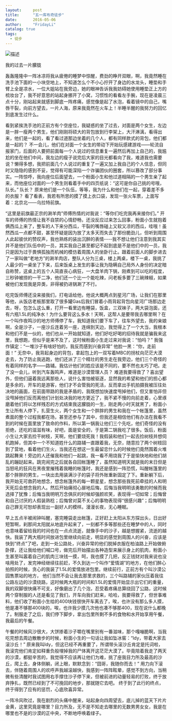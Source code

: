 ```yaml
---
layout:     post
title:      "五一库布奇徒步"
date:       2016-05-06
author:     "FridayLi"
catalog: true
tags:
  - 徒步
---
```


![描述](/img/0444a3084d3836b3aa4918ba7acd3faa.PNG)    

我的过去一片朦胧

轰轰隆隆中一阵冰凉将我从疲倦的睡梦中惊醒，费劲的睁开双眼，啊，我竟然睡在洗手池下面的一小块空地上，不知道怎么个不小心拧开了身边的水龙头，睡垫和手臂上全是凉水，一位大姐站在我旁边，她的眼神告诉我我妨碍她使用睡垫正上方的梳妆台了，我不好意思的站起身挪开了小窝，习惯性的看看左手腕，现在是凌晨三点十分，刚站起来就感到脚底一阵疼痛，感觉像是起了水泡，看着镜中的自己，嘴唇干裂，向前方望去，一片人海，原来我竟然在火车上！半睡半醒的我努力的回忆到底发生过什么。

看到紧挨洗手池的正前方有个空座位，我疑惑的坐了过去，对面是两个女生，左边是一胖一瘦两个男生，他们刚刚将硕大的背包放到行李架上，大汗淋漓，看得出来，他们是一起的，看了看过道那边坐着的几个人，都有同样款式的背包，他们都是一起的？ 不一会儿，他们在对面一个女生的带动下开始玩感建游戏——轮流自报家门，后面的人要把前面每一个人说过的信息重复一遍然后再加上自己的，我尴尬的坐在他们中间，我左边的瘦子说完后大家的目光都看向了我，难道我也需要说？懒得多想，我把前面几个人说过的重复了一遍又加上我自己的个人信息，但同时又隐隐的感到不妥，觉得有可能深陷一个诈骗团伙的圈套，所以篡改了部分事实。一阵惊呼，我向座位后面望去，一个粉面小生和他过道相隔的一个男生亲了起来，而他座位对面的一个男生则看着手中的四页纸说：“这可是你自己挑的号哦，队长。” 队长？ 原来他们是一个队伍，等等，我为什么和他们在一起，穿着差不多的衣服？ 看了看表，我若有所思的摸了摸上衣口袋，发现一张火车票，上面写着：北京北——乌拉特前旗。

“这里是前旗最正宗的涮羊肉”师傅热情的对我说：“等你们吃完我再来接你们。” 开车的师傅的热情让我不自禁的心情舒畅，还没反应过来怎么回事，粉面小生就抱着俩西瓜上来了，整车的人下来分西瓜，干裂的嘴唇碰上又软又凉的西瓜，哇哦！虽然西瓜一点都不甜，甚至怀疑是因为放了太多天而失去了那份脆劲儿，但听到周围人此起彼伏的赞叹声，我也熟练的装出沉醉的表情----我不想让他们注意到我其实并不是他们队伍中的一员，其实我自己甚至都记不起到底是不是他们中的一员，我只是因为过于畏惧孤独而机械的模仿着周围人的坐卧行止。跟着前面人的脚步进去了一家叫做“老地方”的涮羊肉店，整队人分为三桌，楼上两桌，楼下一桌，我挑了人最少的一桌坐了下来，后来饭桌上发生的事让我为隐瞒自己局外人身份的决定暗自称赞，这桌上的五个人简直丧心病狂，一大盘羊肉下锅，刚煮到可以吃的程度，三秒钟被捞的一干二净，他们还一个比一个能吃辣，问老板多要了三碗辣椒，如果被他们发现我是异类，非得被扔进锅涮了不行。

吃完饭师傅还没来接我们，打电话给他，他说大概两点到星河广场，让我们在那里等他，从饭店老板那里取了很多罐Gas后我们冒着小雨背起背包向星河广场那边走去，呀，包怎么这么重，打开一看里边有睡袋，饭盒，三双袜子，两大袋泡面，还有六瓶1.5L的纯净水！为什么要背这么多水！天啊，这帮人是要带我去哪里啊？在一个叫作夜鸣沙的地方师傅停了车，我知道我们要下车了，往车外望去，我的亲娘啊，全是沙子，一座沙丘连着另一座，连绵到天边，我觉得上了一个大当，我根本和他们不是一伙的，他们也从一开始就知道，他们好吃好喝的招待我就是骗我来这里，我想跑，但似乎是来不及了，这时候粉面小生走过来对我说：“怕吗？” 我强作镇定：“一堆沙子有啥好怕的，我反而感到兴奋异常” 他脸一黑：“你，走前面！” 无奈中，我背起身边的背包，拿起包上的一双写着MBC的拐杖向茫茫大漠走去，为了防止我逃跑，他们还派了三个精壮的男生走在我旁边，他们三个奇怪的有着同样的名字——路辅。我估计他们的姓应该是不同的，要不然也太巧了吧。走了没一会儿，听到汽车轰鸣声，难道是沙漠管理人员？ 难道我要得救了？喜出望外，但他们逼着我远离那些人，说什么害怕被驱逐，显然我的希望和他们的担心都是多余的，开车的是游客，他们才不会管我的死活，反而拿出手机拍摄我被压往处决地的画面，在前面带路的我是矛盾的，我既想加快速度甩掉他们，但又害怕非但没甩掉他们反而离他们计划处决我的地方更近了，我不紧不慢的向前走着，心里琢磨着他们将以怎样残忍的方式结束我这朦胧的一生，刚走两小时天就黑了，粉面小生让所有人停下，扎营生火，两个女生和一个胖胖的男生和我在一个帐篷里，虽然煮面的整个过程我都在场，甚至还参与了其中，但我还是相信他们有办法在我看不到的时候在面里放了致命的作料，所以第一锅我让他们三个先吃，他们奇怪的没有拒绝，还吃的滋滋有味，好吧，面是安全的，于是第二锅我吃了很多。饭后，粉面小生让大家去捡干树枝，天啊，他们要烧死我！我假装和他们一起去捡树枝并想伺机跑掉，但其中一个不知道姓什么的路辅一直跟着我，无奈，随意捡了两个树枝回到了营地，看着他们生火，当我还在想这一生最留恋什么的时候他们竟然围着火堆跳起舞来！旁边的人还催我和他们一起跳，我一看不用烧我了于是愉快地和他们胡乱的蹦跶起来。跳完闹完之后就各自回帐篷睡了，虽然知道明天就是我的末日但是当怒吼的狂风在黑夜里摧残着我睡的帐篷时，我还是感到一阵恐慌，叫醒帐篷里的那个胖胖的男生，一块出去用装满沙子的袋子将外账重新固定了下。重新躺下后，我开始无可救药地想念，想念帐篷外的每一颗星星，想念那些我死前牵挂的人和明天死后会想念我的人。然后开始痛彻心扉地后悔，后悔当我明明该勇敢的时候而我选择了犹豫；后悔当我明明万念俱灰的时候却强颜欢笑，表现得一切如常；后悔曾和自己讨厌的人假装熟稔；后悔曾对莫不关心的事物表现得“很感兴趣”；后悔明明自己罪无可恕却表现出一副好人的模样。漫漫长夜，无心睡眠。

早上五点半被闹钟叫醒，塞完睡袋走出帐篷，正好赶上太阳从东方探出头，日出好短暂啊，刹那间太阳就从地底升起来了，一刻都不多等那些还在睡梦中的人，同时也意味着留给我的时间也在一点点流逝，就像手中的沙子，越是想握紧，流逝的越快。我装了两大瓶时间放进包里继续向前走，明显的感觉到周围人的兴奋，应该是快到“终点”了吧，走到一处公路处，兴奋异常的他们脱掉衣服在柏油路上开始做俯卧撑，还让我给他们喊口号，做完后开始摆出各种造型来展示身上的肌肉，粉面小生甚至叫嚣着自己的肌肉三块钱一摸，呵，我也摸了几把，反正钱财对我来说也没啥用处了，发完神经继续往前赶，不久到达一个叫作“爱情湖”的地方，在他们醉心拍照的时候，贪心的我装了1.5L的爱情放进包里。继续前行，正前方有个叫沙漠公园售票站的地方， 他们当然不会让我去那里求救的，三个叫路辅的家伙压着我往公路左边的沙漠绕路，这时候两大瓶的时间和1.5L的爱情开始显示出它们的重量，我的双脚很快痛不可支，好像磨出了几个泡，忍受着疼痛总算绕回了公路，这时候两个穿制服的人还是看见了我们，开车向我们赶来，哈哈，我要得救了，但世事难料，他们收了粉面小生给的400块钱很快开车离去了，唉，也许没有那么多人摸，他是凑不够那400块的，唉，也许我少摸几次他也凑不够那400，现在说什么都晚了。制服走了之后，我们停下脚步，拿出包里所剩不多的食物和水开始享用午餐，我最后的午餐。

午餐的时候风沙很大，大饼掺着沙子嚼在嘴里别有一番滋味，那个嘎嘣脆啊，当我吃完想去周边散散步的时候，粉面小生的一句话让我如坠冰窖：“ldy，带着大家去滚沙丘！” 原来我叫ldy，但这已经不再重要了，所谓带头滚沙丘肯定是托词啦，我滚完他们肯定如释重负般埋掉我的尸体离开这茫茫大漠了。毕竟陪着我走了两天的沙漠，都挺辛苦的，我觉得不应该再让他们为难，挑了座我目力所及最高的沙丘，爬上去，身体侧躺，闭上眼，默默念到：“囧哥，我随你而去！” 用力向下滚去，伴随着周围人的欢呼声我越滚越快，我感到一阵阵眩晕，感觉不到方向，当稍微有些清醒时我试图用右手撑住沙子停下来，但被前进的动量轻易的打败，终于放弃挣扎，既然已经到了不可挽回的地步，那就随它去吧。 终于到了此行的终点，终于得到了应有的惩罚，心底欣喜异常。

一阵冷风吹过，我在剧烈的头痛中醒来，站起身向四周望去，底儿掉的蓝天下片片金黄，这里究竟是哪里？目力所及，无不是不知走去哪里的无数男男女女，我是在哪里也不是的沙漠的正中央，不断地呼唤着绿子。